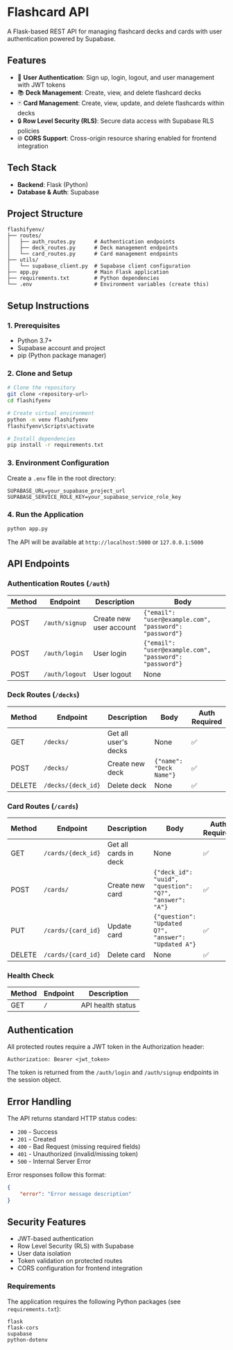 # Flashcard API

A Flask-based REST API for managing flashcard decks and cards with user authentication powered by Supabase.

## Features

-   🔐 **User Authentication**: Sign up, login, logout, and user management with JWT tokens
-   📚 **Deck Management**: Create, view, and delete flashcard decks
-   🃏 **Card Management**: Create, view, update, and delete flashcards within decks
-   🔒 **Row Level Security (RLS)**: Secure data access with Supabase RLS policies
-   🌐 **CORS Support**: Cross-origin resource sharing enabled for frontend integration

## Tech Stack

-   **Backend**: Flask (Python)
-   **Database & Auth**: Supabase

## Project Structure

```
flashifyenv/
├── routes/
│   ├── auth_routes.py      # Authentication endpoints
│   ├── deck_routes.py      # Deck management endpoints
│   └── card_routes.py      # Card management endpoints
├── utils/
│   └── supabase_client.py  # Supabase client configuration
├── app.py                  # Main Flask application
├── requirements.txt        # Python dependencies
└── .env                    # Environment variables (create this)
```

## Setup Instructions

### 1. Prerequisites

-   Python 3.7+
-   Supabase account and project
-   pip (Python package manager)

### 2. Clone and Setup

```bash
# Clone the repository
git clone <repository-url>
cd flashifyenv

# Create virtual environment
python -m venv flashifyenv
flashifyenv\Scripts\activate

# Install dependencies
pip install -r requirements.txt
```

### 3. Environment Configuration

Create a `.env` file in the root directory:

```env
SUPABASE_URL=your_supabase_project_url
SUPABASE_SERVICE_ROLE_KEY=your_supabase_service_role_key
```

### 4. Run the Application

```bash
python app.py
```

The API will be available at `http://localhost:5000` or `127.0.0.1:5000`

## API Endpoints

### Authentication Routes (`/auth`)

| Method | Endpoint       | Description             | Body                                                    |
| ------ | -------------- | ----------------------- | ------------------------------------------------------- |
| POST   | `/auth/signup` | Create new user account | `{"email": "user@example.com", "password": "password"}` |
| POST   | `/auth/login`  | User login              | `{"email": "user@example.com", "password": "password"}` |
| POST   | `/auth/logout` | User logout             | None                                                    |

### Deck Routes (`/decks`)

| Method | Endpoint           | Description          | Body                    | Auth Required |
| ------ | ------------------ | -------------------- | ----------------------- | ------------- |
| GET    | `/decks/`          | Get all user's decks | None                    | ✅            |
| POST   | `/decks/`          | Create new deck      | `{"name": "Deck Name"}` | ✅            |
| DELETE | `/decks/{deck_id}` | Delete deck          | None                    | ✅            |

### Card Routes (`/cards`)

| Method | Endpoint           | Description           | Body                                                   | Auth Required |
| ------ | ------------------ | --------------------- | ------------------------------------------------------ | ------------- |
| GET    | `/cards/{deck_id}` | Get all cards in deck | None                                                   | ✅            |
| POST   | `/cards/`          | Create new card       | `{"deck_id": "uuid", "question": "Q?", "answer": "A"}` | ✅            |
| PUT    | `/cards/{card_id}` | Update card           | `{"question": "Updated Q?", "answer": "Updated A"}`    | ✅            |
| DELETE | `/cards/{card_id}` | Delete card           | None                                                   | ✅            |

### Health Check

| Method | Endpoint | Description       |
| ------ | -------- | ----------------- |
| GET    | `/`      | API health status |

## Authentication

All protected routes require a JWT token in the Authorization header:

```
Authorization: Bearer <jwt_token>
```

The token is returned from the `/auth/login` and `/auth/signup` endpoints in the session object.

## Error Handling

The API returns standard HTTP status codes:

-   `200` - Success
-   `201` - Created
-   `400` - Bad Request (missing required fields)
-   `401` - Unauthorized (invalid/missing token)
-   `500` - Internal Server Error

Error responses follow this format:

```json
{
    "error": "Error message description"
}
```

## Security Features

-   JWT-based authentication
-   Row Level Security (RLS) with Supabase
-   User data isolation
-   Token validation on protected routes
-   CORS configuration for frontend integration

### Requirements

The application requires the following Python packages (see `requirements.txt`):

```
flask
flask-cors
supabase
python-dotenv
```
